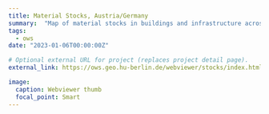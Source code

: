 ```yaml
---
title: Material Stocks, Austria/Germany
summary:  "Map of material stocks in buildings and infrastructure across Germany and Austria at a spatial resolution of 10m. Includes federal statistics(year: 2018)."
tags:
  - ows
date: "2023-01-06T00:00:00Z"

# Optional external URL for project (replaces project detail page).
external_link: https://ows.geo.hu-berlin.de/webviewer/stocks/index.html

image:
  caption: Webviewer thumb
  focal_point: Smart
---
```

